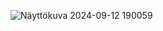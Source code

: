 
![Näyttökuva 2024-09-12 190059](https://github.com/user-attachments/assets/76cd60b3-9618-465f-9346-c0d806247079)
